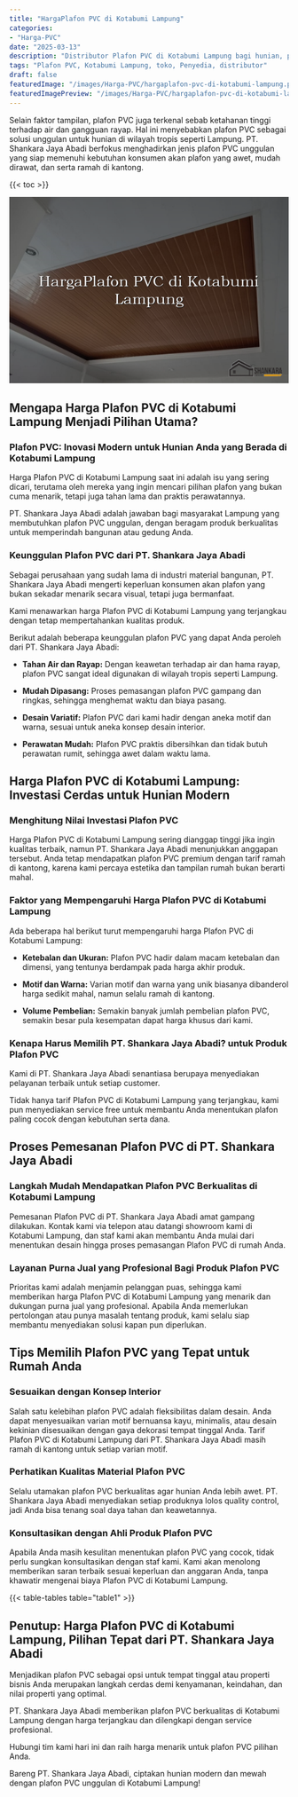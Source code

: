 ```yaml
---
title: "HargaPlafon PVC di Kotabumi Lampung"
categories:
- "Harga-PVC"
date: "2025-03-13"
description: "Distributor Plafon PVC di Kotabumi Lampung bagi hunian, perkantoran, dan gerai. Produk terbaik, beragam motif, warna modern, dengan servis pemasangan dikerjakan oleh teknisi profesional dan garansi resmi!|Layanan penyediaan Plafon PVC di Kotabumi Lampung untuk kebutuhan tempat tinggal, office, atau toko, beserta material unggulan dan instalasi oleh tim profesional serta kepastian resmi.|Alternatif Plafon PVC di Kotabumi Lampung yang terbukti untuk rumah, kantor, dan toko, dengan panel terbaik dan pemasangan oleh teknisi ahli serta garansi resmi.|Penyediaan Plafon PVC di Kotabumi Lampung bagi rumah, kantor, serta gerai, beserta panel terbaik dan penempatan oleh tenaga ahli ahli, dilengkapi beserta kepastian resmi.}"
tags: "Plafon PVC, Kotabumi Lampung, toko, Penyedia, distributor"
draft: false
featuredImage: "/images/Harga-PVC/hargaplafon-pvc-di-kotabumi-lampung.png"
featuredImagePreview: "/images/Harga-PVC/hargaplafon-pvc-di-kotabumi-lampung.png"
---
```


Selain faktor tampilan, plafon PVC juga terkenal sebab ketahanan tinggi terhadap air dan gangguan rayap. Hal ini menyebabkan plafon PVC sebagai solusi unggulan untuk hunian di wilayah tropis seperti Lampung. PT. Shankara Jaya Abadi berfokus menghadirkan jenis plafon PVC unggulan yang siap memenuhi kebutuhan konsumen akan plafon yang awet, mudah dirawat, dan serta ramah di kantong.

{{< toc >}}

![HargaPlafon PVC di Kotabumi Lampung](/images/Harga-PVC/HargaPlafon-PVC-di-Kotabumi-Lampung.png)

## Mengapa Harga Plafon PVC di Kotabumi Lampung Menjadi Pilihan Utama?

### Plafon PVC: Inovasi Modern untuk Hunian Anda yang Berada di Kotabumi Lampung

Harga Plafon PVC di Kotabumi Lampung saat ini adalah isu yang sering dicari, terutama oleh mereka yang ingin mencari pilihan plafon yang bukan cuma menarik, tetapi juga tahan lama dan praktis perawatannya.

PT. Shankara Jaya Abadi adalah jawaban bagi masyarakat Lampung yang membutuhkan plafon PVC unggulan, dengan beragam produk berkualitas untuk memperindah bangunan atau gedung Anda.

### Keunggulan Plafon PVC dari PT. Shankara Jaya Abadi

Sebagai perusahaan yang sudah lama di industri material bangunan, PT. Shankara Jaya Abadi mengerti keperluan konsumen akan plafon yang bukan sekadar menarik secara visual, tetapi juga bermanfaat.

Kami menawarkan harga Plafon PVC di Kotabumi Lampung yang terjangkau dengan tetap mempertahankan kualitas produk.

Berikut adalah beberapa keunggulan plafon PVC yang dapat Anda peroleh dari PT. Shankara Jaya Abadi:

- **Tahan Air dan Rayap:** Dengan keawetan terhadap air dan hama rayap, plafon PVC sangat ideal digunakan di wilayah tropis seperti Lampung.

- **Mudah Dipasang:** Proses pemasangan plafon PVC gampang dan ringkas, sehingga menghemat waktu dan biaya pasang.

- **Desain Variatif:** Plafon PVC dari kami hadir dengan aneka motif dan warna, sesuai untuk aneka konsep desain interior.

- **Perawatan Mudah:** Plafon PVC praktis dibersihkan dan tidak butuh perawatan rumit, sehingga awet dalam waktu lama.

## Harga Plafon PVC di Kotabumi Lampung: Investasi Cerdas untuk Hunian Modern

### Menghitung Nilai Investasi Plafon PVC

Harga Plafon PVC di Kotabumi Lampung sering dianggap tinggi jika ingin kualitas terbaik, namun PT. Shankara Jaya Abadi menunjukkan anggapan tersebut. Anda tetap mendapatkan plafon PVC premium dengan tarif ramah di kantong, karena kami percaya estetika dan tampilan rumah bukan berarti mahal.

### Faktor yang Mempengaruhi Harga Plafon PVC di Kotabumi Lampung

Ada beberapa hal berikut turut mempengaruhi harga Plafon PVC di Kotabumi Lampung:

- **Ketebalan dan Ukuran:** Plafon PVC hadir dalam macam ketebalan dan dimensi, yang tentunya berdampak pada harga akhir produk.

- **Motif dan Warna:** Varian motif dan warna yang unik biasanya dibanderol harga sedikit mahal, namun selalu ramah di kantong.

- **Volume Pembelian:** Semakin banyak jumlah pembelian plafon PVC, semakin besar pula kesempatan dapat harga khusus dari kami.

### Kenapa Harus Memilih PT. Shankara Jaya Abadi? untuk Produk Plafon PVC

Kami di PT. Shankara Jaya Abadi senantiasa berupaya menyediakan pelayanan terbaik untuk setiap customer.

Tidak hanya tarif Plafon PVC di Kotabumi Lampung yang terjangkau, kami pun menyediakan service free untuk membantu Anda menentukan plafon paling cocok dengan kebutuhan serta dana.

## Proses Pemesanan Plafon PVC di PT. Shankara Jaya Abadi

### Langkah Mudah Mendapatkan Plafon PVC Berkualitas di Kotabumi Lampung

Pemesanan Plafon PVC di PT. Shankara Jaya Abadi amat gampang dilakukan. Kontak kami via telepon atau datangi showroom kami di Kotabumi Lampung, dan staf kami akan membantu Anda mulai dari menentukan desain hingga proses pemasangan Plafon PVC di rumah Anda.

### Layanan Purna Jual yang Profesional Bagi Produk Plafon PVC

Prioritas kami adalah menjamin pelanggan puas, sehingga kami memberikan harga Plafon PVC di Kotabumi Lampung yang menarik dan dukungan purna jual yang profesional. Apabila Anda memerlukan pertolongan atau punya masalah tentang produk, kami selalu siap membantu menyediakan solusi kapan pun diperlukan.

## Tips Memilih Plafon PVC yang Tepat untuk Rumah Anda

### Sesuaikan dengan Konsep Interior

Salah satu kelebihan plafon PVC adalah fleksibilitas dalam desain. Anda dapat menyesuaikan varian motif bernuansa kayu, minimalis, atau desain kekinian disesuaikan dengan gaya dekorasi tempat tinggal Anda. Tarif Plafon PVC di Kotabumi Lampung dari PT. Shankara Jaya Abadi masih ramah di kantong untuk setiap varian motif.

### Perhatikan Kualitas Material Plafon PVC

Selalu utamakan plafon PVC berkualitas agar hunian Anda lebih awet. PT. Shankara Jaya Abadi menyediakan setiap produknya lolos quality control, jadi Anda bisa tenang soal daya tahan dan keawetannya.

### Konsultasikan dengan Ahli Produk Plafon PVC

Apabila Anda masih kesulitan menentukan plafon PVC yang cocok, tidak perlu sungkan konsultasikan dengan staf kami. Kami akan menolong memberikan saran terbaik sesuai keperluan dan anggaran Anda, tanpa khawatir mengenai biaya Plafon PVC di Kotabumi Lampung.

{{< table-tables table="table1" >}}

## Penutup: Harga Plafon PVC di Kotabumi Lampung, Pilihan Tepat dari PT. Shankara Jaya Abadi

Menjadikan plafon PVC sebagai opsi untuk tempat tinggal atau properti bisnis Anda merupakan langkah cerdas demi kenyamanan, keindahan, dan nilai properti yang optimal.

PT. Shankara Jaya Abadi memberikan plafon PVC berkualitas di Kotabumi Lampung dengan harga terjangkau dan dilengkapi dengan service profesional.

Hubungi tim kami hari ini dan raih harga menarik untuk plafon PVC pilihan Anda.

Bareng PT. Shankara Jaya Abadi, ciptakan hunian modern dan mewah dengan plafon PVC unggulan di Kotabumi Lampung!
